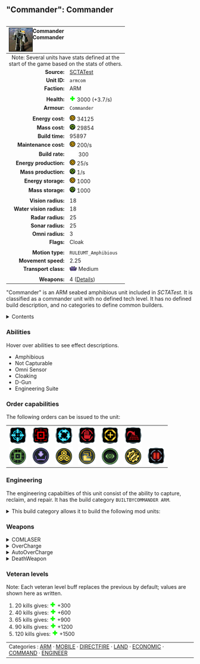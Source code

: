 "Commander": Commander
----
<table align="right">
    <thead>
        <tr>
            <th align="left" colspan="2">
                <img align="left" title="Commander unit icon" src="icons/units/ARMCOM_icon.png" />Commander<br />Commander
            </th>
        </tr>
    </thead>
    <tbody>
        <tr><td align="center" colspan="2">Note: Several units have stats defined at the<br />start of the game based on the stats of others.</td></tr>
        <tr>
            <td align="right"><strong>Source:</strong></td>
            <td><a href="SCTATest">SCTATest</a></td>
        </tr>
        <tr>
            <td align="right"><strong>Unit ID:</strong></td>
            <td><code>armcom</code></td>
        </tr>
        <tr>
            <td align="right"><strong>Faction:</strong></td>
            <td>ARM</td>
        </tr>
        <tr><td align="center" colspan="2"></td></tr>
        <tr>
            <td align="right"><strong>Health:</strong></td>
            <td><img src="icons/health.png" title="Health" /> 3000 (+3.7/s)</td>
        </tr>
        <tr>
            <td align="right"><strong>Armour:</strong></td>
            <td><code>Commander</code></td>
        </tr>
        <tr><td align="center" colspan="2"></td></tr>
        <tr>
            <td align="right"><strong>Energy cost:</strong></td>
            <td><img src="icons/energy.png" title="Energy" /> 34125</td>
        </tr>
        <tr>
            <td align="right"><strong>Mass cost:</strong></td>
            <td><img src="icons/mass.png" title="Mass" /> 29854</td>
        </tr>
        <tr>
            <td align="right"><strong>Build time:</strong></td>
            <td>95897</td>
        </tr>
        <tr>
            <td align="right"><strong>Maintenance cost:</strong></td>
            <td><img src="icons/energy.png" title="Energy" /> 200/s</td>
        </tr>
        <tr>
            <td align="right"><strong>Build rate:</strong></td>
            <td><img src="icons/build.png" title="Build" /> 300</td>
        </tr>
        <tr>
            <td align="right"><strong>Energy production:</strong></td>
            <td><img src="icons/energy.png" title="Energy" /> 25/s</td>
        </tr>
        <tr>
            <td align="right"><strong>Mass production:</strong></td>
            <td><img src="icons/mass.png" title="Mass" /> 1/s</td>
        </tr>
        <tr>
            <td align="right"><strong>Energy storage:</strong></td>
            <td><img src="icons/energy.png" title="Energy" /> 1000</td>
        </tr>
        <tr>
            <td align="right"><strong>Mass storage:</strong></td>
            <td><img src="icons/mass.png" title="Mass" /> 1000</td>
        </tr>
        <tr><td align="center" colspan="2"></td></tr>
        <tr>
            <td align="right"><strong>Vision radius:</strong></td>
            <td>18</td>
        </tr>
        <tr>
            <td align="right"><strong>Water vision radius:</strong></td>
            <td>18</td>
        </tr>
        <tr>
            <td align="right"><strong>Radar radius:</strong></td>
            <td>25</td>
        </tr>
        <tr>
            <td align="right"><strong>Sonar radius:</strong></td>
            <td>25</td>
        </tr>
        <tr>
            <td align="right"><strong>Omni radius:</strong></td>
            <td>3</td>
        </tr>
        <tr>
            <td align="right"><strong>Flags:</strong></td>
            <td>Cloak</td>
        </tr>
        <tr><td align="center" colspan="2"></td></tr>
        <tr>
            <td align="right"><strong>Motion type:</strong></td>
            <td><code>RULEUMT_Amphibious</code></td>
        </tr>
        <tr>
            <td align="right"><strong>Movement speed:</strong></td>
            <td>2.25</td>
        </tr>
        <tr>
            <td align="right"><strong>Transport class:</strong></td>
            <td><img src="icons/attached.png" title="Attached" /> Medium</td>
        </tr>
        <tr><td align="center" colspan="2"></td></tr>
        <tr>
            <td align="right"><strong>Weapons:</strong></td>
            <td>4 (<a href="#weapons">Details</a>)</td>
        </tr>
    </tbody>
</table>

"Commander" is an ARM seabed amphibious unit included in *SCTATest*.
It is classified as a commander unit with no defined tech level. It has no defined build description, and no categories to define common builders.

<details>
<summary>Contents</summary>

1. – <a href="#abilities">Abilities</a>
2. – <a href="#order-capabilities">Order capabilities</a>
3. – <a href="#engineering">Engineering</a>
4. – <a href="#weapons">Weapons</a>
5. – <a href="#veteran-levels">Veteran levels</a>
</details>

### Abilities
Hover over abilities to see effect descriptions.

* <span title="Can pass land and water">Amphibious</span>
* <span title="Is either unable to be, or never in a position to be, captured">Not Capturable</span>
* <span title="Has advanced intel that can see through counterintel">Omni Sensor</span>
* <span title="Can become hidden to visual sensors">Cloaking</span>
* <span title="error:description">D-Gun</span>
* <span title="Has complete engineering features">Engineering Suite</span>

### Order capabilities
The following orders can be issued to the unit:
<table>
<td><img float="left" src="icons/orders/move.png" title="Move" /></td>
<td><img float="left" src="icons/orders/attack.png" title="Attack" /></td>
<td><img float="left" src="icons/orders/patrol.png" title="Patrol" /></td>
<td><img float="left" src="icons/orders/stop.png" title="Stop" /></td>
<td><img float="left" src="icons/orders/guard.png" title="Assist" /></td>
<td><img float="left" src="icons/orders/stand-ground.png" title="Fire State" /></td>
<tr>
<td><img float="left" src="icons/orders/activate-weapon.png" title="error:DGun. Requires 500 Energy to Fire. Right-click turn on auto no title" /></td>
<td><img float="left" src="icons/orders/load.png" title="Call Transport
Load into or onto another unit" /></td>
<td><img float="left" src="icons/orders/reclaim.png" title="Reclaim" /></td>
<td><img float="left" src="icons/orders/convert.png" title="Capture" /></td>
<td><img float="left" src="icons/orders/intel-counter.png" title="Personal Cloak
Turn the selected units cloaking on/off" /></td>
<td><img float="left" src="icons/orders/repair.png" title="Repair" /></td>
<td><img float="left" src="icons/orders/pause.png" title="Pause Construction
Pause/unpause current construction order" /></td>
</table>

### Engineering
The engineering capabilties of this unit consist of the ability to capture, reclaim, and repair.
It has the build category <code>BUILTBYCOMMANDER ARM</code>. 
<details>
<summary>This build category allows it to build the following mod units:

</summary>

<table>
    <tr>
        <td rowspan="2"><img src="icons/T1.png" title="T1" /></td>
        <td><a href="ARMLAB"><img src="icons/units/ARMLAB_icon.png" width="64px" /></a></td>
        <td><a href="ARMVP"><img src="icons/units/ARMVP_icon.png" width="64px" /></a></td>
        <td><a href="ARMSY"><img src="icons/units/ARMSY_icon.png" width="64px" /></a></td>
        <td><a href="ARMAP"><img src="icons/units/ARMAP_icon.png" width="64px" /></a></td>
        <td><a href="ARMMAKR"><img src="icons/units/ARMMAKR_icon.png" width="64px" /></a></td>
        <td><a href="ARMMEX"><img src="icons/units/ARMMEX_icon.png" width="64px" /></a></td>
        <td><a href="ARMMSTOR"><img src="icons/units/ARMMSTOR_icon.png" width="64px" /></a></td>
        <td><a href="ARMTIDE"><img src="icons/units/ARMTIDE_icon.png" width="64px" /></a></td>
    </tr>
    <tr>
        <td><a href="ARMESTOR"><img src="icons/units/ARMESTOR_icon.png" width="64px" /></a></td>
        <td><a href="ARMTL"><img src="icons/units/ARMTL_icon.png" width="64px" /></a></td>
        <td><a href="ARMRAD"><img src="icons/units/ARMRAD_icon.png" width="64px" /></a></td>
        <td><a href="ARMSONAR"><img src="icons/units/ARMSONAR_icon.png" width="64px" /></a></td>
    </tr>
</table>

</details>


### Weapons
<details>
<summary>COMLASER</summary>
<p>
    <table>
        <tr>
            <td align="right"><strong>Target type:</strong></td>
            <td><code>RULEWTT_Unit</code><error:Weapon hits high alt air and other stuff></td>
        </tr>
        <tr>
            <td align="right"><strong>DPS estimate:</strong></td>
            <td>100 <span title="Note: This only counts listed stats.">(<u>?</u>)</span></td>
        </tr>
        <tr>
            <td align="right"><strong>Damage:</strong></td>
            <td>50 <span title="Note: This doesn't count additional scripted effects, such as splintering projectiles, and variable scripted damage.">(<u>?</u>)</span></td>
        </tr>
        <tr>
            <td align="right"><strong>Damage type:</strong></td>
            <td><code>Normal</code></td>
        </tr>
        <tr>
            <td align="right"><strong>Max range:</strong></td>
            <td>22</td>
        </tr>
        <tr>
            <td align="right"><strong>Firing cycle:</strong></td>
            <td>Once every 0.5s <span title="Note: This doesn't count additional delays such as charging, reloading, and others.">(<u>?</u>)</span></td>
        </tr>
    </table>
</p>
</details>
<details>
<summary>OverCharge</summary>
<p>
    <table>
        <tr>
            <td align="right"><strong>Target type:</strong></td>
            <td><code>RULEWTT_Unit</code><br />(Anti-Surface)</td>
        </tr>
        <tr>
            <td align="right"><strong>DPS estimate:</strong></td>
            <td>5 <span title="Note: This only counts listed stats.">(<u>?</u>)</span></td>
        </tr>
        <tr>
            <td align="right"><strong>Damage:</strong></td>
            <td>10 <span title="Note: This doesn't count additional scripted effects, such as splintering projectiles, and variable scripted damage.">(<u>?</u>)</span></td>
        </tr>
        <tr>
            <td align="right"><strong>Damage radius:</strong></td>
            <td>1.5</td>
        </tr>
        <tr>
            <td align="right"><strong>Damage type:</strong></td>
            <td><code>DGun</code></td>
        </tr>
        <tr>
            <td align="right"><strong>Max range:</strong></td>
            <td>22</td>
        </tr>
        <tr>
            <td align="right"><strong>Firing cycle:</strong></td>
            <td>Once every 2.0s <span title="Note: This doesn't count additional delays such as charging, reloading, and others.">(<u>?</u>)</span></td>
        </tr>
        <tr>
            <td align="right"><strong>Firing cost:</strong></td>
            <td><img src="icons/energy.png" title="Energy" /> 500 (500/s for 1.0s)</td>
        </tr>
        <tr>
            <td align="right"><strong>Flags:</strong></td>
            <td>Damage friendly</td>
        </tr>
    </table>
</p>
</details>
<details>
<summary>AutoOverCharge</summary>
<p>
    <table>
        <tr>
            <td align="right"><strong>Target type:</strong></td>
            <td><code>RULEWTT_Unit</code><br />(Anti-Surface)</td>
        </tr>
        <tr>
            <td align="right"><strong>DPS estimate:</strong></td>
            <td>3 <span title="Note: This only counts listed stats.">(<u>?</u>)</span></td>
        </tr>
        <tr>
            <td align="right"><strong>Damage:</strong></td>
            <td>10 <span title="Note: This doesn't count additional scripted effects, such as splintering projectiles, and variable scripted damage.">(<u>?</u>)</span></td>
        </tr>
        <tr>
            <td align="right"><strong>Damage radius:</strong></td>
            <td>1.5</td>
        </tr>
        <tr>
            <td align="right"><strong>Damage type:</strong></td>
            <td><code>DGun</code></td>
        </tr>
        <tr>
            <td align="right"><strong>Max range:</strong></td>
            <td>22</td>
        </tr>
        <tr>
            <td align="right"><strong>Firing cycle:</strong></td>
            <td>Once every 2.9s <span title="Note: This doesn't count additional delays such as charging, reloading, and others.">(<u>?</u>)</span></td>
        </tr>
        <tr>
            <td align="right"><strong>Firing cost:</strong></td>
            <td><img src="icons/energy.png" title="Energy" /> 500 (500/s for 1.0s)</td>
        </tr>
        <tr>
            <td align="right"><strong>Flags:</strong></td>
            <td>Damage friendly</td>
        </tr>
    </table>
</p>
</details>
<details>
<summary>DeathWeapon</summary>
<p>
    <table>
        <tr>
            <td align="right"><strong>Damage:</strong></td>
            <td>3000</td>
        </tr>
        <tr>
            <td align="right"><strong>Damage radius:</strong></td>
            <td>20</td>
        </tr>
        <tr>
            <td align="right"><strong>Damage type:</strong></td>
            <td><code>Deathnuke</code></td>
        </tr>
        <tr>
            <td align="right"><strong>Flags:</strong></td>
            <td>Damage friendly</td>
        </tr>
    </table>
</p>
</details>


### Veteran levels
Note: Each veteran level buff replaces the previous by default; values are shown here as written.

1. 20 kills gives: <img src="icons/health.png" title="Health" /> +300
2. 40 kills gives: <img src="icons/health.png" title="Health" /> +600
3. 65 kills gives: <img src="icons/health.png" title="Health" /> +900
4. 90 kills gives: <img src="icons/health.png" title="Health" /> +1200
5. 120 kills gives: <img src="icons/health.png" title="Health" /> +1500

<table align=center>
<td>Categories : <a href="_categories.ARM">ARM</a> · <a href="_categories.MOBILE">MOBILE</a> · <a href="_categories.DIRECTFIRE">DIRECTFIRE</a> · <a href="_categories.LAND">LAND</a> · <a href="_categories.ECONOMIC">ECONOMIC</a> · <a href="_categories.COMMAND">COMMAND</a> · <a href="_categories.ENGINEER">ENGINEER</a>
